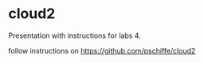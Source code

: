 # cloud2
Presentation with instructions for labs 4.

follow instructions on https://github.com/pschiffe/cloud2
